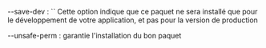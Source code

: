 --save-dev : `` Cette option indique que ce paquet ne sera installé que pour le développement de votre application, et pas pour la version de production

--unsafe-perm : garantie l'installation du bon paquet 